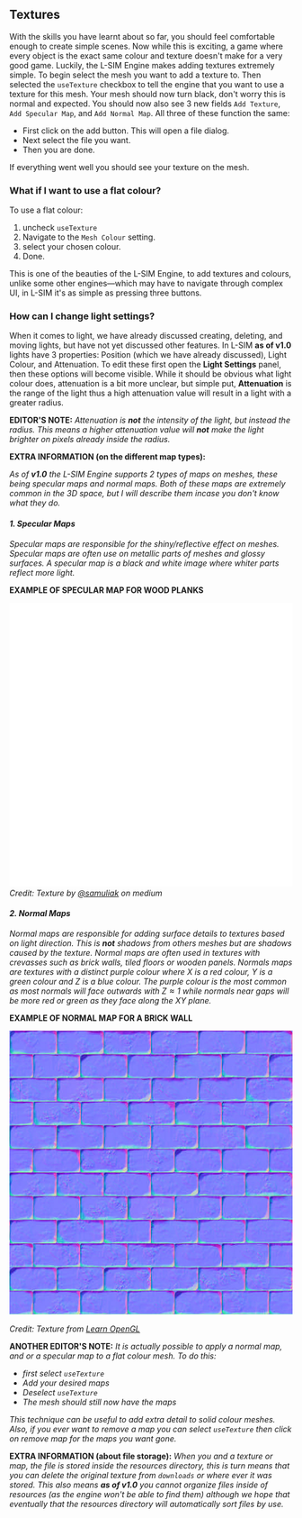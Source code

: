 ## Textures
With the skills you have learnt about so far, you should feel comfortable enough to create simple scenes.
Now while this is exciting, a game where every object is the exact same colour and texture doesn't make for a very good game.
Luckily, the L-SIM Engine makes adding textures extremely simple.
To begin select the mesh you want to add a texture to. Then selected the `useTexture` checkbox to tell the engine that you want to use a texture for this mesh.
Your mesh should now turn black, don't worry this is normal and expected. You should now also see 3 new fields `Add Texture`, `Add Specular Map`, and `Add Normal Map`.
All three of these function the same:
* First click on the add button. This will open a file dialog.
* Next select the file you want.
* Then you are done.

If everything went well you should see your texture on the mesh.

### What if I want to use a flat colour?
To use a flat colour: 
1. uncheck `useTexture`
2. Navigate to the `Mesh Colour` setting.
3. select your chosen colour.
4. Done.

This is one of the beauties of the L-SIM Engine, to add textures and colours, unlike some other engines—which may have to navigate through complex UI, in L-SIM it's as simple as pressing three buttons.

### How can I change light settings?
When it comes to light, we have already discussed creating, deleting, and moving lights, but have not yet discussed other features.
In L-SIM **as of v1.0** lights have 3 properties: Position (which we have already discussed), Light Colour, and Attenuation.
To edit these first open the **Light Settings** panel, then these options will become visible.
While it should be obvious what light colour does, attenuation is a bit more unclear, but simple put, **Attenuation** is the range of the light thus a high attenuation value will result in a light with a greater radius.

**EDITOR'S NOTE:** _Attenuation is **not** the intensity of the light, but instead the radius. This means a higher attenuation value will **not** make the light brighter on pixels already inside the radius._

**EXTRA INFORMATION (on the different map types):**

_As of **v1.0** the L-SIM Engine supports 2 types of maps on meshes, these being specular maps and normal maps.
Both of these maps are extremely common in the 3D space, but I will describe them incase you don't know what they do._
#### _1. Specular Maps_
_Specular maps are responsible for the shiny/reflective effect on meshes. Specular maps are often use on metallic parts of meshes and glossy surfaces.
A specular map is a black and white image where whiter parts reflect more light._

**EXAMPLE OF SPECULAR MAP FOR WOOD PLANKS**

![specularExample.png](imgs/specularExample.png)
_Credit: Texture by [@samuliak](https://medium.com/@samuliak/apples-metal-api-tutorial-part-6-camera-movement-14f2c015a2da) on medium_

#### _2. Normal Maps_
_Normal maps are responsible for adding surface details to textures based on light direction. This is **not** shadows from others meshes but are shadows caused by the texture.
Normal maps are often used in textures with crevasses such as brick walls, tiled floors or wooden panels.
Normals maps are textures with a distinct purple colour where X is a red colour, Y is a green colour and Z is a blue colour.
The purple colour is the most common as most normals will face outwards with $Z \approx 1$ while normals near gaps will be more red or green as they face along the XY plane._

**EXAMPLE OF NORMAL MAP FOR A BRICK WALL**

![normalExample.jpg](imgs/normalExample.jpg)

_Credit: Texture from [Learn OpenGL](https://learnopengl.com/Advanced-Lighting/Normal-Mapping)_

**ANOTHER EDITOR'S NOTE:**
_It is actually possible to apply a normal map, and or a specular map to a flat colour mesh.
To do this:_
* _first select `useTexture`_
* _Add your desired maps_
* _Deselect `useTexture`_
* _The mesh should still now have the maps_

_This technique can be useful to add extra detail to solid colour meshes. 
Also, if you ever want to remove a map you can select `useTexture` then click on remove map for the maps you want gone._

**EXTRA INFORMATION (about file storage):**
_When you and a texture or map, the file is stored inside the resources directory, this is turn means that you can delete the original texture from `downloads` or where ever it was stored.
This also means **as of v1.0** you cannot organize files inside of resources (as the engine won't be able to find them) although we hope that eventually that the resources directory will automatically sort files by use._

